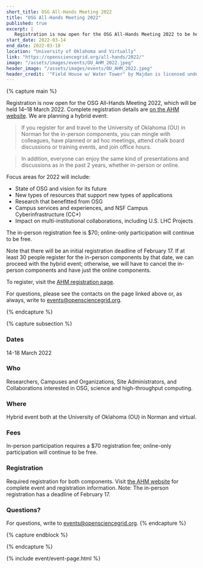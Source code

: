 ```yaml
---
short_title: OSG All-Hands Meeting 2022
title: "OSG All-Hands Meeting 2022"
published: true
excerpt: |
   Registration is now open for the OSG All-Hands Meeting 2022 to be held March 14-18 at the University of Oklahoma (OU) in Norman and virtually. We are planning a hybrid event. If you register for and travel to OU for the in-person components, you can mingle with colleagues, have planned or ad hoc meetings, attend chalk board discussions or training events, and join office hours. In addition, everyone can enjoy the same kind of presentations and discussions as in the past 2 years, whether in-person or online. 
start_date: 2022-03-14
end_date: 2022-03-18
location: "University of Oklahoma and Virtually"
link: "https://opensciencegrid.org/all-hands/2022/"
image: "/assets/images/events/OU_AHM_2022.jpeg"
header_image: "/assets/images/events/OU_AHM_2022.jpeg"
header_credit: '"Field House w/ Water Tower" by Majdan is licensed under CC BY-NC-SA 2.0. To view a copy of this license, visit https://creativecommons.org/licenses/by-nc-sa/2.0/?ref=openverse&atype=rich'
---
```


{% capture main %}

Registration is now open for the OSG All-Hands Meeting 2022, which will be held 14–18 March 2022. Complete registration details are [on the AHM website](https://opensciencegrid.org/all-hands/2022/registration/).  We are planning a hybrid event:

>If you register for and travel to the University of Oklahoma (OU) in Norman for the in-person components, you can mingle with colleagues, have planned or ad hoc meetings, attend chalk board discussions or training events, and join office hours.

>In addition, everyone can enjoy the same kind of presentations and discussions as in the past 2 years, whether in-person or online.

Focus areas for 2022 will include:
- State of OSG and vision for its future
- New types of resources that support new types of applications
- Research that benefitted from OSG
- Campus services and experiences, and NSF Campus Cyberinfrastructure (CC*)
- Impact on multi-institutional collaborations, including U.S. LHC Projects

The in-person registration fee is $70; online-only participation will continue to be free. 

Note that there will be an initial registration deadline of February 17. If at least 30 people register for the in-person components by that date, we can proceed with the hybrid event; otherwise, we will have to cancel the in-person components and have just the online components.

To register, visit the [AHM registration page](https://opensciencegrid.org/all-hands/2022/registration/).

For questions, please see the contacts on the page linked above or, as always, write to <events@opensciencegrid.org>.

{% endcapture %}

{% capture subsection %}
### Dates

14-18 March 2022


### Who 

Researchers, Campuses and Organizations, Site Administrators, and Collaborations interested in OSG, science and high-throughput computing.

 
### Where

Hybrid event both at the University of Oklahoma (OU) in Norman and virtual. 


### Fees

In-person participation requires a $70 registration fee; online-only participation will continue to be free. 


### Registration

Required registration for both components. Visit [the AHM website](https://opensciencegrid.org/all-hands/2022/) for complete event and registration information. Note: The in-person registration has a deadline of February 17. 

### Questions?

For questions, write to <events@opensciencegrid.org>.
{% endcapture %}

{% capture endblock %}



{% endcapture %}

{% include event/event-page.html %}
